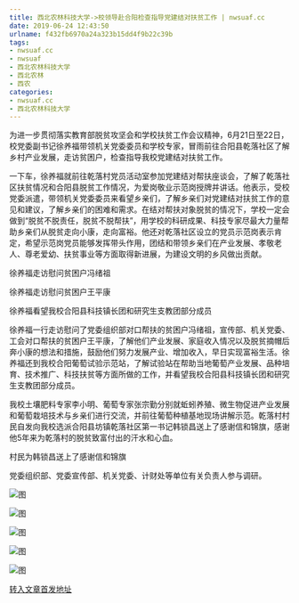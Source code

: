 ```yaml
---
title: 西北农林科技大学->校领导赴合阳检查指导党建结对扶贫工作 | nwsuaf.cc
date: 2019-06-24 12:43:50
urlname: f432fb6970a24a323b15dd4f9b22c39b
tags: 
- nwsuaf.cc
- nwsuaf
- 西北农林科技大学
- 西北农林
- 西农
categories:
- nwsuaf.cc
- 西北农林科技大学
---
```



为进一步贯彻落实教育部脱贫攻坚会和学校扶贫工作会议精神，6月21日至22日，校党委副书记徐养福带领机关党委委员和学校专家，冒雨前往合阳县乾落社区了解乡村产业发展，走访贫困户，检查指导我校党建结对扶贫工作。

一下车，徐养福就前往乾落村党员活动室参加党建结对帮扶座谈会，了解了乾落社区扶贫情况和合阳县脱贫工作情况，为爱岗敬业示范岗授牌并讲话。他表示，受校党委派遣，带领机关党委委员来看望乡亲们，了解乡亲们对党建结对扶贫工作的意见和建议，了解乡亲们的困难和需求。在结对帮扶对象脱贫的情况下，学校一定会做到“脱贫不脱责任，脱贫不脱帮扶”，用学校的科研成果、科技专家尽最大力量帮助乡亲们从脱贫走向小康，走向富裕。他还对乾落社区设立的党员示范岗表示肯定，希望示范岗党员能够发挥带头作用，团结和带领乡亲们在产业发展、孝敬老人、尊老爱幼、扶贫事业等方面取得新进展，为建设文明的乡风做出贡献。     

徐养福走访慰问贫困户冯绪祖

徐养福走访慰问贫困户王平康

徐养福看望我校合阳县科技镇长团和研究生支教团部分成员

徐养福一行走访慰问了党委组织部对口帮扶的贫困户冯绪祖，宣传部、机关党委、工会对口帮扶的贫困户王平康，了解他们产业发展、家庭收入情况以及脱贫摘帽后奔小康的想法和措施，鼓励他们努力发展产业、增加收入，早日实现富裕生活。徐养福还到我校合阳葡萄试验示范站，了解试验站在帮助当地葡萄产业发展、品种培育、技术推广、科技扶贫等方面所做的工作，并看望我校合阳县科技镇长团和研究生支教团部分成员。

我校土壤肥料专家李小明、葡萄专家张宗勤分别就蚯蚓养殖、微生物促进产业发展和葡萄栽培技术与乡亲们进行交流，并前往葡萄种植基地现场讲解示范。乾落村村民自发向我校选派合阳县坊镇乾落社区第一书记韩锁昌送上了感谢信和锦旗，感谢他5年来为乾落村的脱贫致富付出的汗水和心血。

村民为韩锁昌送上了感谢信和锦旗

党委组织部、党委宣传部、机关党委、计财处等单位有关负责人参与调研。       



![图](https://news.nwsuaf.edu.cn/images/content/2019-06/20190624103236909049.jpg)

![图](https://news.nwsuaf.edu.cn/images/content/2019-06/20190624103212964937.jpg)

![图](https://news.nwsuaf.edu.cn/images/content/2019-06/20190624103507089227.jpg)

![图](https://news.nwsuaf.edu.cn/images/content/2019-06/20190624103432418161.jpg)

![图](https://news.nwsuaf.edu.cn/images/content/2019-06/20190624103024602620.jpg)

[转入文章首发地址](https://news.nwsuaf.edu.cn/xnxw/90495.htm)